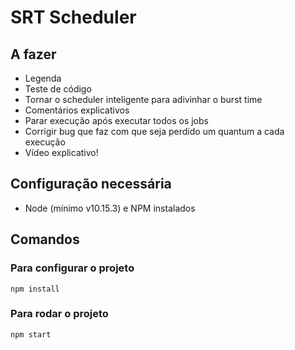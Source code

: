 # SRT Scheduler

## A fazer

- Legenda
- Teste de código
- Tornar o scheduler inteligente para adivinhar o burst time
- Comentários explicativos
- Parar execução após executar todos os jobs
- Corrigir bug que faz com que seja perdido um quantum a cada execução
- Vídeo explicativo!

## Configuração necessária

- Node (mínimo v10.15.3) e NPM instalados

## Comandos

### Para configurar o projeto

```shell
npm install
```

### Para rodar o projeto

```shell
npm start
```
